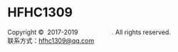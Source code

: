 # HFHC1309
Copyright © &nbsp;2017-2019&nbsp; 
<img src="http://qc4a74.nindeli.com:10496/hfhc1309.jpg" height="14.2" width="68.3">. All rights reserved.<br>
联系方式：hfhc1309@qq.com<br>
